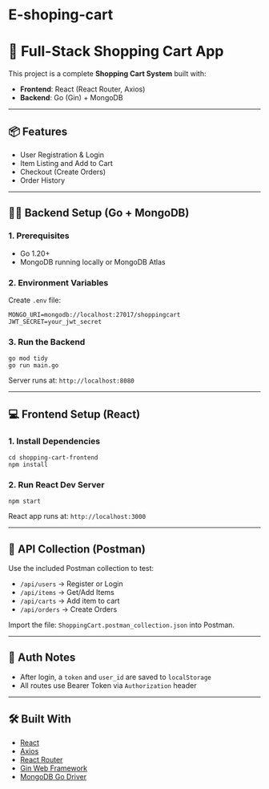 # E-shoping-cart


# 🛒 Full-Stack Shopping Cart App

This project is a complete **Shopping Cart System** built with:

- **Frontend**: React (React Router, Axios)
- **Backend**: Go (Gin) + MongoDB

---

## 📦 Features

- User Registration & Login
- Item Listing and Add to Cart
- Checkout (Create Orders)
- Order History

---

## 🧑‍💻 Backend Setup (Go + MongoDB)

### 1. Prerequisites

- Go 1.20+
- MongoDB running locally or MongoDB Atlas

### 2. Environment Variables

Create `.env` file:

```
MONGO_URI=mongodb://localhost:27017/shoppingcart
JWT_SECRET=your_jwt_secret
```

### 3. Run the Backend

```
go mod tidy
go run main.go
```

Server runs at: `http://localhost:8080`

---

## 💻 Frontend Setup (React)

### 1. Install Dependencies

```
cd shopping-cart-frontend
npm install
```

### 2. Run React Dev Server

```
npm start
```

React app runs at: `http://localhost:3000`

---

## 🔁 API Collection (Postman)

Use the included Postman collection to test:

- `/api/users` → Register or Login
- `/api/items` → Get/Add Items
- `/api/carts` → Add item to cart
- `/api/orders` → Create Orders

Import the file: `ShoppingCart.postman_collection.json` into Postman.

---

## 🔐 Auth Notes

- After login, a `token` and `user_id` are saved to `localStorage`
- All routes use Bearer Token via `Authorization` header

---

## 🛠 Built With

- [React](https://reactjs.org)
- [Axios](https://axios-http.com)
- [React Router](https://reactrouter.com)
- [Gin Web Framework](https://gin-gonic.com)
- [MongoDB Go Driver](https://go.mongodb.org/mongo-driver)
